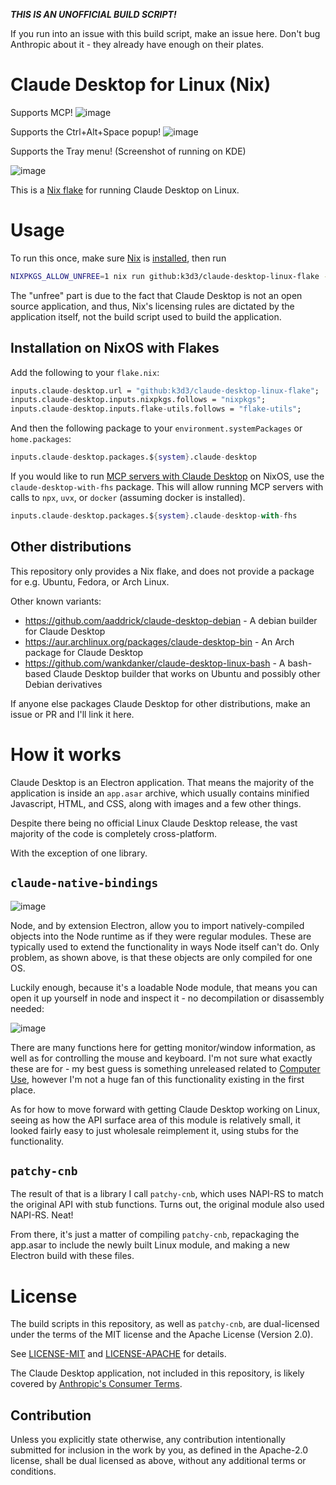 ***THIS IS AN UNOFFICIAL BUILD SCRIPT!***

If you run into an issue with this build script, make an issue here. Don't bug Anthropic about it - they already have enough on their plates.

# Claude Desktop for Linux (Nix)

Supports MCP!
![image](https://github.com/user-attachments/assets/93080028-6f71-48bd-8e59-5149d148cd45)

Supports the Ctrl+Alt+Space popup!
![image](https://github.com/user-attachments/assets/1deb4604-4c06-4e4b-b63f-7f6ef9ef28c1)

Supports the Tray menu! (Screenshot of running on KDE)

![image](https://github.com/user-attachments/assets/ba209824-8afb-437c-a944-b53fd9ecd559)

This is a 
[Nix flake](https://nix.dev/concepts/flakes) for running Claude Desktop on Linux.

# Usage

To run this once, make sure [Nix](https://nix.dev) is [installed](https://nix.dev/install-nix#install-nix), then run

```bash
NIXPKGS_ALLOW_UNFREE=1 nix run github:k3d3/claude-desktop-linux-flake --impure
```

The "unfree" part is due to the fact that Claude Desktop is not an open source application, and thus, Nix's licensing rules
are dictated by the application itself, not the build script used to build the application.

## Installation on NixOS with Flakes

Add the following to your `flake.nix`:
```nix
inputs.claude-desktop.url = "github:k3d3/claude-desktop-linux-flake";
inputs.claude-desktop.inputs.nixpkgs.follows = "nixpkgs";
inputs.claude-desktop.inputs.flake-utils.follows = "flake-utils";
```

And then the following package to your `environment.systemPackages` or `home.packages`:
```nix
inputs.claude-desktop.packages.${system}.claude-desktop
```

If you would like to run [MCP servers with Claude Desktop](https://modelcontextprotocol.io/quickstart/user) on NixOS, use the `claude-desktop-with-fhs` package. This will allow running MCP servers with calls to `npx`, `uvx`, or `docker` (assuming docker is installed).
```nix
inputs.claude-desktop.packages.${system}.claude-desktop-with-fhs
```

## Other distributions

This repository only provides a Nix flake, and does not provide a package for e.g. Ubuntu, Fedora, or Arch Linux.

Other known variants:
- https://github.com/aaddrick/claude-desktop-debian - A debian builder for Claude Desktop
- https://aur.archlinux.org/packages/claude-desktop-bin - An Arch package for Claude Desktop
- https://github.com/wankdanker/claude-desktop-linux-bash - A bash-based Claude Desktop builder that works on Ubuntu and possibly other Debian derivatives

If anyone else packages Claude Desktop for other distributions, make an issue or PR and I'll link it here.

# How it works

Claude Desktop is an Electron application. That means the majority of the application is inside an `app.asar` archive, which usually contains minified Javascript, HTML, and CSS, along with images and a few other things.

Despite there being no official Linux Claude Desktop release, the vast majority of the code is completely cross-platform.

With the exception of one library.

## `claude-native-bindings`

![image](https://github.com/user-attachments/assets/9b386f42-2565-441a-a351-9c09347f9f5f)

Node, and by extension Electron, allow you to import natively-compiled objects into the Node runtime as if they were regular modules.
These are typically used to extend the functionality in ways Node itself can't do. Only problem, as shown above, is that these objects 
are only compiled for one OS. 

Luckily enough, because it's a loadable Node module, that means you can open it up yourself in node and inspect it - no decompilation or disassembly needed:

![image](https://github.com/user-attachments/assets/b2f1e72c-f763-45c0-8631-2de5555ae653)

There are many functions here for getting monitor/window information, as well as for controlling the mouse and keyboard.
I'm not sure what exactly these are for - my best guess is something unreleased related to [Computer Use](https://docs.anthropic.com/en/docs/build-with-claude/computer-use),
however I'm not a huge fan of this functionality existing in the first place.

As for how to move forward with getting Claude Desktop working on Linux, seeing as how the API surface area of this module is relatively
small, it looked fairly easy to just wholesale reimplement it, using stubs for the functionality.

## `patchy-cnb`

The result of that is a library I call `patchy-cnb`, which uses NAPI-RS to match the original API with stub functions.
Turns out, the original module also used NAPI-RS. Neat!

From there, it's just a matter of compiling `patchy-cnb`, repackaging the app.asar to include the newly built Linux module, and
making a new Electron build with these files.

# License

The build scripts in this repository, as well as `patchy-cnb`, are dual-licensed under the terms of the MIT license and the Apache License (Version 2.0).

See [LICENSE-MIT](LICENSE-MIT) and [LICENSE-APACHE](LICENSE-APACHE) for details.

The Claude Desktop application, not included in this repository, is likely covered by [Anthropic's Consumer Terms](https://www.anthropic.com/legal/consumer-terms).

## Contribution

Unless you explicitly state otherwise, any contribution intentionally submitted
for inclusion in the work by you, as defined in the Apache-2.0 license, shall be dual licensed as above, without any
additional terms or conditions.
